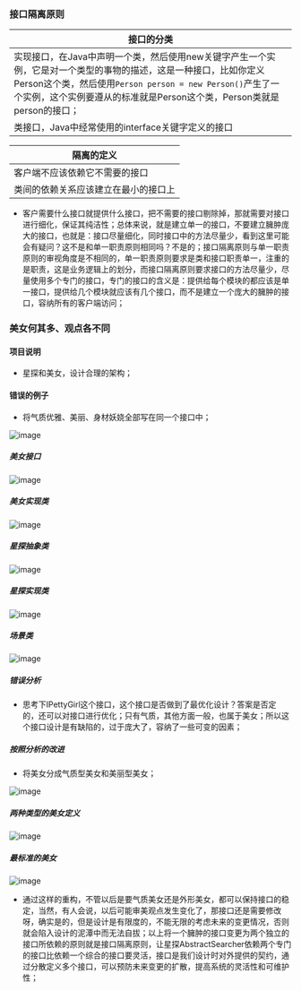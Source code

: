 ### 接口隔离原则

|接口的分类|
|------|
|实现接口，在Java中声明一个类，然后使用new关键字产生一个实例，它是对一个类型的事物的描述，这是一种接口，比如你定义Person这个类，然后使用`Person person = new Person()`产生了一个实例，这个实例要遵从的标准就是Person这个类，Person类就是person的接口；|
|类接口，Java中经常使用的interface关键字定义的接口|

|隔离的定义|
|------|
|客户端不应该依赖它不需要的接口|
|类间的依赖关系应该建立在最小的接口上|

+ 客户需要什么接口就提供什么接口，把不需要的接口剔除掉，那就需要对接口进行细化，保证其纯洁性；总体来说，就是建立单一的接口，不要建立臃肿庞大的接口，也就是：接口尽量细化，同时接口中的方法尽量少，看到这里可能会有疑问？这不是和单一职责原则相同吗？不是的；接口隔离原则与单一职责原则的审视角度是不相同的，单一职责原则要求是类和接口职责单一，注重的是职责，这是业务逻辑上的划分，而接口隔离原则要求接口的方法尽量少，尽量使用多个专门的接口，专门的接口的含义是：提供给每个模块的都应该是单一接口，提供给几个模块就应该有几个接口，而不是建立一个庞大的臃肿的接口，容纳所有的客户端访问；

### 美女何其多、观点各不同
#### 项目说明
+ 星探和美女，设计合理的架构；
#### 错误的例子
+ 将气质优雅、美丽、身材妖娆全部写在同一个接口中； 

![image](https://github.com/ningbaoqi/DesignModeAndFramework/blob/master/gif/pic-40.jpg)

##### 美女接口

![image](https://github.com/ningbaoqi/DesignModeAndFramework/blob/master/gif/pic-41.jpg)

##### 美女实现类

![image](https://github.com/ningbaoqi/DesignModeAndFramework/blob/master/gif/pic-42.jpg)

##### 星探抽象类

![image](https://github.com/ningbaoqi/DesignModeAndFramework/blob/master/gif/pic-43.jpg)

##### 星探实现类

![image](https://github.com/ningbaoqi/DesignModeAndFramework/blob/master/gif/pic-44.jpg)

##### 场景类

![image](https://github.com/ningbaoqi/DesignModeAndFramework/blob/master/gif/pic-45.jpg)

##### 错误分析
+ 思考下IPettyGirl这个接口，这个接口是否做到了最优化设计？答案是否定的，还可以对接口进行优化；只有气质，其他方面一般，也属于美女；所以这个接口设计是有缺陷的，过于庞大了，容纳了一些可变的因素；

##### 按照分析的改进
+ 将美女分成气质型美女和美丽型美女； 

![image](https://github.com/ningbaoqi/DesignModeAndFramework/blob/master/gif/pic-46.jpg)

##### 两种类型的美女定义

![image](https://github.com/ningbaoqi/DesignModeAndFramework/blob/master/gif/pic-47.jpg)

##### 最标准的美女

![image](https://github.com/ningbaoqi/DesignModeAndFramework/blob/master/gif/pic-48.jpg)

+ 通过这样的重构，不管以后是要气质美女还是外形美女，都可以保持接口的稳定，当然，有人会说，以后可能审美观点发生变化了，那接口还是需要修改呀，确实是的，但是设计是有限度的，不能无限的考虑未来的变更情况，否则就会陷入设计的泥潭中而无法自拔；以上将一个臃肿的接口变更为两个独立的接口所依赖的原则就是接口隔离原则，让星探AbstractSearcher依赖两个专门的接口比依赖一个综合的接口要灵活，接口是我们设计时对外提供的契约，通过分散定义多个接口，可以预防未来变更的扩散，提高系统的灵活性和可维护性；
